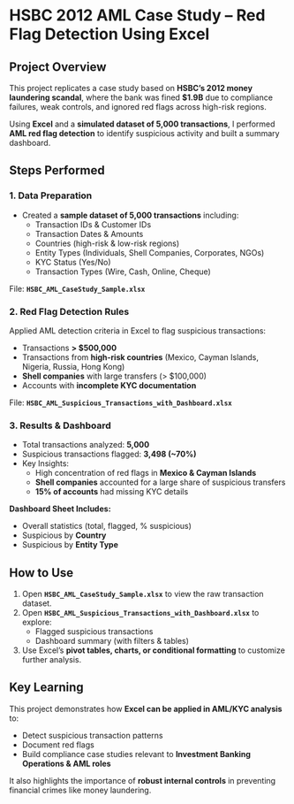 # HSBC 2012 AML Case Study – Red Flag Detection Using Excel  

## Project Overview  
This project replicates a case study based on **HSBC’s 2012 money laundering scandal**, where the bank was fined **$1.9B** due to compliance failures, weak controls, and ignored red flags across high-risk regions.  

Using **Excel** and a **simulated dataset of 5,000 transactions**, I performed **AML red flag detection** to identify suspicious activity and built a summary dashboard.  

## Steps Performed  

### 1. Data Preparation  
- Created a **sample dataset of 5,000 transactions** including:  
  - Transaction IDs & Customer IDs  
  - Transaction Dates & Amounts  
  - Countries (high-risk & low-risk regions)  
  - Entity Types (Individuals, Shell Companies, Corporates, NGOs)  
  - KYC Status (Yes/No)  
  - Transaction Types (Wire, Cash, Online, Cheque)  

File: **`HSBC_AML_CaseStudy_Sample.xlsx`**

### 2. Red Flag Detection Rules  
Applied AML detection criteria in Excel to flag suspicious transactions:  
- Transactions **> $500,000**  
- Transactions from **high-risk countries** (Mexico, Cayman Islands, Nigeria, Russia, Hong Kong)  
- **Shell companies** with large transfers (> $100,000)  
- Accounts with **incomplete KYC documentation**  

File: **`HSBC_AML_Suspicious_Transactions_with_Dashboard.xlsx`**

### 3. Results & Dashboard  
- Total transactions analyzed: **5,000**  
- Suspicious transactions flagged: **3,498 (~70%)**  
- Key Insights:  
  - High concentration of red flags in **Mexico & Cayman Islands**  
  - **Shell companies** accounted for a large share of suspicious transfers  
  - **15% of accounts** had missing KYC details  

**Dashboard Sheet Includes:**  
- Overall statistics (total, flagged, % suspicious)  
- Suspicious by **Country**  
- Suspicious by **Entity Type**  

## How to Use  
1. Open **`HSBC_AML_CaseStudy_Sample.xlsx`** to view the raw transaction dataset.  
2. Open **`HSBC_AML_Suspicious_Transactions_with_Dashboard.xlsx`** to explore:  
   - Flagged suspicious transactions  
   - Dashboard summary (with filters & tables)  
3. Use Excel’s **pivot tables, charts, or conditional formatting** to customize further analysis.  

## Key Learning  
This project demonstrates how **Excel can be applied in AML/KYC analysis** to:  
- Detect suspicious transaction patterns  
- Document red flags  
- Build compliance case studies relevant to **Investment Banking Operations & AML roles**  

It also highlights the importance of **robust internal controls** in preventing financial crimes like money laundering.  
